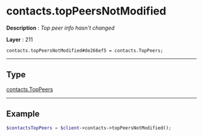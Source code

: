# contacts.topPeersNotModified

**Description** : *Top peer info hasn't changed*

**Layer** : 211

```tl
contacts.topPeersNotModified#de266ef5 = contacts.TopPeers;
```

---

## Type

[contacts.TopPeers](type/contacts.TopPeers)

---

## Example

```php
$contactsTopPeers = $client->contacts->topPeersNotModified();
```